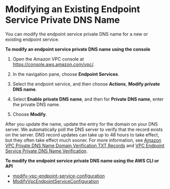 # Modifying an Existing Endpoint Service Private DNS Name<a name="modify-vpc-endpoint-service-dns-name"></a>

You can modify the endpoint service private DNS name for a new or existing endpoint service\.

**To modify an endpoint service private DNS name using the console**

1. Open the Amazon VPC console at [https://console\.aws\.amazon\.com/vpc/](https://console.aws.amazon.com/vpc/)\.

1. In the navigation pane, choose **Endpoint Services**\.

1. Select the endpoint service, and then choose **Actions**, **Modify private DNS name**\. 

1. Select **Enable private DNS name**, and then for **Private DNS name**, enter the private DNS name\.

1. Choose **Modify**\.

After you update the name, update the entry for the domain on your DNS server\. We automatically poll the DNS server to verify that the record exists on the server\. DNS record updates can take up to 48 hours to take effect, but they often take effect much sooner\. For more information, see [Amazon VPC Private DNS Name Domain Verification TXT Records](dns-txt-records.md) and [VPC Endpoint Service Private DNS Name Verification](endpoint-services-dns-validation.md)\.

**To modify the endpoint service private DNS name using the AWS CLI or API**
+ [modify\-vpc\-endpoint\-service\-configuration](https://docs.aws.amazon.com/cli/latest/reference/ec2/modify-vpc-endpoint-service-configuration.html)
+ [ModifyVpcEndpointServiceConfiguration](https://docs.aws.amazon.com/AWSEC2/latest/APIReference/API_ModifyVpcEndpointServiceConfiguration.html)